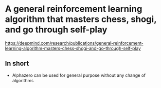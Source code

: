 # A general reinforcement learning algorithm that masters chess, shogi, and go through self-play

https://deepmind.com/research/publications/general-reinforcement-learning-algorithm-masters-chess-shogi-and-go-through-self-play

## In short

- Alphazero can be used for general purpose without any change of algorithms
